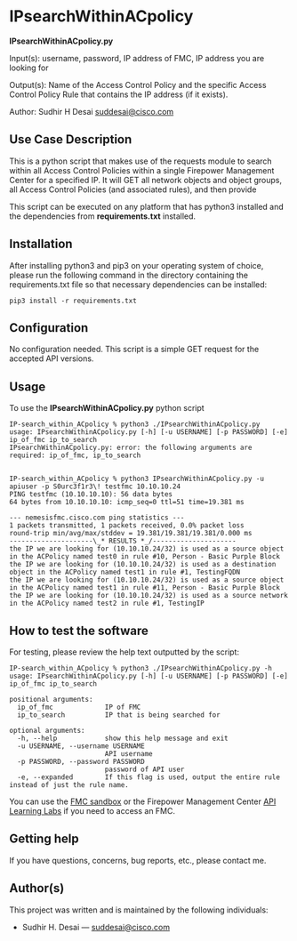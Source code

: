 # IPsearchWithinACpolicy

**IPsearchWithinACpolicy.py** 

Input(s): 
    username,
    password,
    IP address of FMC,
    IP address you are looking for

Output(s):
    Name of the Access Control Policy and the specific Access Control Policy Rule that contains the IP address (if it exists).

Author: Sudhir H Desai <suddesai@cisco.com>

 

## Use Case Description

This is a python script that makes use of the requests module to search within all Access Control Policies within a single Firepower Management Center for a specified IP. 
It will GET all network objects and object groups, all Access Control Policies (and associated rules), and then provide 

This script can be executed on any platform that has python3 installed and the dependencies from **requirements.txt** installed.


## Installation

After installing python3 and pip3 on your operating system of choice, please run the following command in the directory containing the requirements.txt file so that necessary dependencies can be installed:  
```shell
pip3 install -r requirements.txt
```


## Configuration

No configuration needed. This script is a simple GET request for the accepted API versions.


## Usage

To use the **IPsearchWithinACpolicy.py** python script

```shell
IP-search_within_ACpolicy % python3 ./IPsearchWithinACpolicy.py
usage: IPsearchWithinACpolicy.py [-h] [-u USERNAME] [-p PASSWORD] [-e] ip_of_fmc ip_to_search
IPsearchWithinACpolicy.py: error: the following arguments are required: ip_of_fmc, ip_to_search


IP-search_within_ACpolicy % python3 IPsearchWithinACpolicy.py -u apiuser -p S0urc3f1r3\! testfmc 10.10.10.24   
PING testfmc (10.10.10.10): 56 data bytes
64 bytes from 10.10.10.10: icmp_seq=0 ttl=51 time=19.381 ms

--- nemesisfmc.cisco.com ping statistics ---
1 packets transmitted, 1 packets received, 0.0% packet loss
round-trip min/avg/max/stddev = 19.381/19.381/19.381/0.000 ms
---------------------\_* RESULTS *_/---------------------
the IP we are looking for (10.10.10.24/32) is used as a source object in the ACPolicy named test0 in rule #10, Person - Basic Purple Block
the IP we are looking for (10.10.10.24/32) is used as a destination object in the ACPolicy named test1 in rule #1, TestingFQDN
the IP we are looking for (10.10.10.24/32) is used as a source object in the ACPolicy named test1 in rule #11, Person - Basic Purple Block
the IP we are looking for (10.10.10.24/32) is used as a source network in the ACPolicy named test2 in rule #1, TestingIP
```

## How to test the software

For testing, please review the help text outputted by the script:
```shell
IP-search_within_ACpolicy % python3 ./IPsearchWithinACpolicy.py -h
usage: IPsearchWithinACpolicy.py [-h] [-u USERNAME] [-p PASSWORD] [-e] ip_of_fmc ip_to_search

positional arguments:
  ip_of_fmc             IP of FMC
  ip_to_search          IP that is being searched for

optional arguments:
  -h, --help            show this help message and exit
  -u USERNAME, --username USERNAME
                        API username
  -p PASSWORD, --password PASSWORD
                        password of API user
  -e, --expanded        If this flag is used, output the entire rule instead of just the rule name.
  ```

You can use the [FMC sandbox](https://devnetsandbox.cisco.com/RM/Diagram/Index/1228cb22-b2ba-48d3-a70a-86a53f4eecc0?diagramType=Topology) or the Firepower Management Center [API Learning Labs](https://developer.cisco.com/learning/lab/firepower-restapi-101/step/1) if you need to access an FMC.


## Getting help

If you have questions, concerns, bug reports, etc., please contact me.


## Author(s)

This project was written and is maintained by the following individuals:  

* Sudhir H. Desai — suddesai@cisco.com
